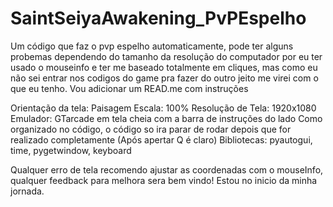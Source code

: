 # SaintSeiyaAwakening_PvPEspelho
Um código que faz o pvp espelho automaticamente, pode ter alguns probemas dependendo do tamanho da resolução do computador por eu ter usado o mouseinfo e ter me baseado totalmente em cliques, mas como eu não sei entrar nos codigos do game pra fazer do outro jeito me virei com o que eu tenho. Vou adicionar um READ.me com instruções

Orientação da tela: Paisagem
Escala: 100%
Resolução de Tela: 1920x1080
Emulador: GTarcade em tela cheia com a barra de instruções do lado
Como organizado no código, o código so ira parar de rodar depois que for realizado completamente (Após apertar Q é claro)
Bibliotecas: pyautogui, time, pygetwindow, keyboard

Qualquer erro de tela recomendo ajustar as coordenadas com o mouseInfo, qualquer feedback para melhora sera bem vindo! Estou no inicio da minha jornada.
